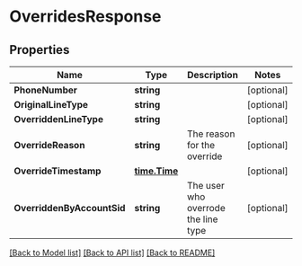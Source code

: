 # OverridesResponse

## Properties

Name | Type | Description | Notes
------------ | ------------- | ------------- | -------------
**PhoneNumber** | **string** |  |[optional] 
**OriginalLineType** | **string** |  |[optional] 
**OverriddenLineType** | **string** |  |[optional] 
**OverrideReason** | **string** | The reason for the override |[optional] 
**OverrideTimestamp** | [**time.Time**](time.Time.md) |  |[optional] 
**OverriddenByAccountSid** | **string** | The user who overrode the line type |[optional] 

[[Back to Model list]](../README.md#documentation-for-models) [[Back to API list]](../README.md#documentation-for-api-endpoints) [[Back to README]](../README.md)


